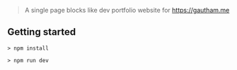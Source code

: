 > A single page blocks like dev portfolio website for https://gautham.me


## Getting started
```
> npm install

> npm run dev
```